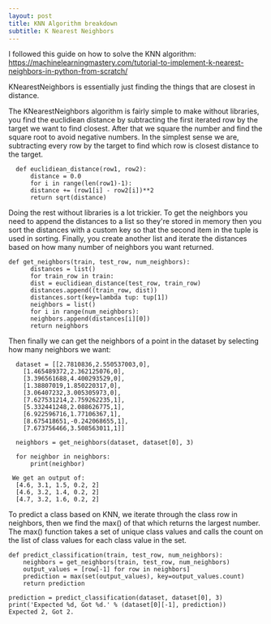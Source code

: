 ```yaml
---
layout: post
title: KNN Algorithm breakdown
subtitle: K Nearest Neighbors
---
```



I followed this guide on how to solve the KNN algorithm: https://machinelearningmastery.com/tutorial-to-implement-k-nearest-neighbors-in-python-from-scratch/

KNearestNeighbors is essentially just finding the things that are closest in distance. 

The KNearestNeighbors algorithm is fairly simple to make without libraries, you find the euclidiean distance by subtracting the first iterated 
row by the target we want to find closest. After that we square the number and find the square root to avoid negative numbers.
In the simplest sense we are, subtracting every row by the target to find which row is closest distance to the target.

	  def euclidiean_distance(row1, row2):
	      distance = 0.0
	      for i in range(len(row1)-1):
		  distance += (row1[i] - row2[i])**2
	      return sqrt(distance)
	      
     
Doing the rest without libraries is a lot trickier. To get the neighbors you need to append the distances to a list so they're
stored in memory then you sort the distances with a custom key so that the second item in the tuple is used in sorting. Finally,
you create another list and iterate the distances based on how many number of neighbors you want returned.

	def get_neighbors(train, test_row, num_neighbors):
	      distances = list()
	      for train_row in train:
		  dist = euclidiean_distance(test_row, train_row)
		  distances.append((train_row, dist))         
	      distances.sort(key=lambda tup: tup[1])
	      neighbors = list()
	      for i in range(num_neighbors):
		  neighbors.append(distances[i][0])
	      return neighbors

Then finally we can get the neighbors of a point in the dataset by selecting how many neighbors we want:
  
	  dataset = [[2.7810836,2.550537003,0],
		[1.465489372,2.362125076,0],
		[3.396561688,4.400293529,0],
		[1.38807019,1.850220317,0],
		[3.06407232,3.005305973,0],
		[7.627531214,2.759262235,1],
		[5.332441248,2.088626775,1],
		[6.922596716,1.77106367,1],
		[8.675418651,-0.242068655,1],
		[7.673756466,3.508563011,1]]

	  neighbors = get_neighbors(dataset, dataset[0], 3)

	  for neighbor in neighbors:
	      print(neighbor)

	 We get an output of:
	  [4.6, 3.1, 1.5, 0.2, 2]
	  [4.6, 3.2, 1.4, 0.2, 2]
	  [4.7, 3.2, 1.6, 0.2, 2]

To predict a class based on KNN, we iterate through the class row in neighbors, then we find the max() of that which returns
the largest number. The max() function takes a set of unique class values and calls the count on the list of class values for each class value in the set.

	def predict_classification(train, test_row, num_neighbors):
	    neighbors = get_neighbors(train, test_row, num_neighbors)
	    output_values = [row[-1] for row in neighbors]
	    prediction = max(set(output_values), key=output_values.count)
	    return prediction

	prediction = predict_classification(dataset, dataset[0], 3)
	print('Expected %d, Got %d.' % (dataset[0][-1], prediction))
	Expected 2, Got 2.

